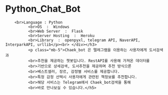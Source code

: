 # Python_Chat_Bot
        <br>Language : Python
              <br>OS  :  Windows
              <br>Web Server  :  Flask
              <br>Server Hosting  :  Heroku
              <br>Library  :  openpyxl, telegram API, NaverAPI, InterparkAPI, urllib</p><br> </div></h3>
              <p class="mb-5">Chaek_bot 은 텔레그램을 이용하는 사용자에게 도서검색과
              <br>추천을 제공하는 챗봇입니다. RestAPI를 사용해 가져온 데이터를
              <br>기반으로 상세검색, 도서추천을 제공하며 추천 방식으론
              <br>베스트셀러, 장르, 감정별 서비스를 제공합니다.
              <br>특정 감정 선택시 사용자에게 관련된 책정보를 추천합니다.
              <br>해당 서비스는 Telegram에서 Chaek_bot검색을 통해
              <br>바로 만나보실 수 있습니다.</h5>
